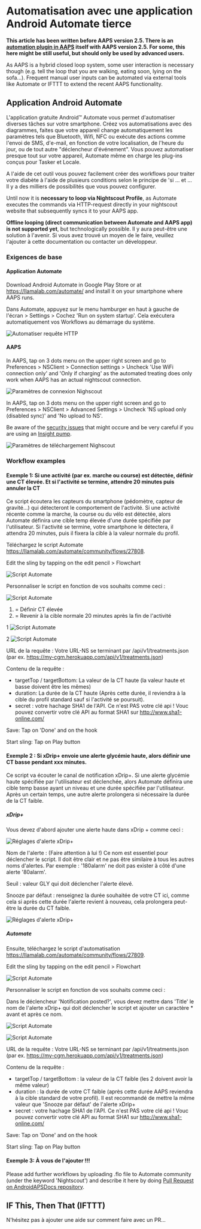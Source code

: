 # Automatisation avec une application Android Automate tierce

**This article has been written before AAPS version 2.5. There is an [automation plugin in AAPS](../DailyLifeWithAaps/Automations.md) itself with AAPS version 2.5. For some, this here might be still useful, but should only be used by advanced users.**

As AAPS is a hybrid closed loop system, some user interaction is necessary though (e.g. tell the loop that you are walking, eating soon, lying on the sofa...). Frequent manual user inputs can be automated via external tools like Automate or IFTTT to extend the recent AAPS functionality.

## Application Android Automate
L'application gratuite Android™ Automate vous permet d'automatiser diverses tâches sur votre smartphone. Créez vos automatisations avec des diagrammes, faites que votre appareil change automatiquement les paramètres tels que Bluetooth, Wifi, NFC ou exécute des actions comme l'envoi de SMS, d'e-mail, en fonction de votre localisation, de l'heure du jour, ou de tout autre "déclencheur d'événement". Vous pouvez automatiser presque tout sur votre appareil, Automate même en charge les plug-ins conçus pour Tasker et Locale.

A l'aide de cet outil vous pouvez facilement créer des workflows pour traiter votre diabète à l'aide de plusieurs conditions selon le principe de 'si ... et ... Il y a des milliers de possibilités que vous pouvez configurer.

Until now it is **necessary to loop via Nightscout Profile**, as Automate executes the commands via HTTP-request directly in your nightscout website that subsequently syncs it to your AAPS app.

**Offline looping (direct communication between Automate and AAPS app) is not supported yet**, but technologically possible. Il y aura peut-être une solution à l'avenir. Si vous avez trouvé un moyen de le faire, veuillez l'ajouter à cette documentation ou contacter un développeur.

### Exigences de base

#### Application Automate
Download Android Automate in Google Play Store or at <https://llamalab.com/automate/> and install it on your smartphone where AAPS runs.

Dans Automate, appuyez sur le menu hamburger en haut à gauche de l'écran > Settings > Cochez 'Run on system startup'. Cela exécutera automatiquement vos Workflows au démarrage du système.

![Automatiser requête HTTP](../images/automate-app2.png)


#### AAPS
In AAPS, tap on 3 dots menu on the upper right screen and go to Preferences > NSClient > Connection settings > Uncheck 'Use WiFi connection only' and 'Only if charging' as the automated treating does only work when AAPS has an actual nightscout connection.

![Paramètres de connexion Nighscout](../images/automate-aaps1.jpg)

In AAPS, tap on 3 dots menu on the upper right screen and go to Preferences > NSClient > Advanced Settings > Uncheck 'NS upload only (disabled sync)' and 'No upload to NS'.

Be aware of the [security issues](../SettingUpAaps/Nightscout.md#security-considerations) that might occure and be very careful if you are using an [Insight pump](../CompatiblePumps/Accu-Chek-Insight-Pump.md#settings-in-aaps).

![Paramètres de téléchargement Nighscout](../images/automate-aaps2.jpg)

### Workflow examples

#### Exemple 1: Si une activité (par ex. marche ou course) est détectée, définir une CT élevée. Et si l'activité se termine, attendre 20 minutes puis annuler la CT
Ce script écoutera les capteurs du smartphone (pédomètre, capteur de gravité...) qui détecteront le comportement de l'activité. Si une activité récente comme la marche, la course ou du vélo est détectée, alors Automate définira une cible temp élevée d'une durée spécifiée par l'utilisateur. Si l'activité se termine, votre smartphone le détectera, il attendra 20 minutes, puis il fixera la cible à la valeur normale du profil.

Téléchargez le script Automate <https://llamalab.com/automate/community/flows/27808>.

Edit the sling by tapping on the edit pencil > Flowchart

![Script Automate](../images/automate-app3.png)

Personnaliser le script en fonction de vos souhaits comme ceci :

![Script Automate](../images/automate-app6.png)

1. = Définir CT élevée
2. = Revenir à la cible normale 20 minutes après la fin de l'activité

1 ![Script Automate](../images/automate-app1.png)

2 ![Script Automate](../images/automate-app5.png)

URL de la requête : Votre URL-NS se terminant par /api/v1/treatments.json (par ex. https://my-cgm.herokuapp.com/api/v1/treatments.json)

Contenu de la requête :
* targetTop / targetBottom: La valeur de la CT haute (la valeur haute et basse doivent être les mêmes)
* duration: La durée de la CT haute (Après cette durée, il reviendra à la cible du profil standard sauf si l'activité se poursuit).
* secret : votre hachage SHA1 de l'API. Ce n'est PAS votre clé api ! Vouc pouvez convertir votre clé API au format SHA1 sur <http://www.sha1-online.com/>

Save: Tap on 'Done' and on the hook

Start sling: Tap on Play button



#### Exemple 2 : Si xDrip+ envoie une alerte glycémie haute, alors définir une CT basse pendant xxx minutes.
Ce script va écouter le canal de notification xDrip+. Si une alerte glycémie haute spécifiée par l'utilisateur est déclenchée, alors Automate définira une cible temp basse ayant un niveau et une durée spécifiée par l'utilisateur. Après un certain temps, une autre alerte prolongera si nécessaire la durée de la CT faible.

##### xDrip+
Vous devez d'abord ajouter une alerte haute dans xDrip + comme ceci :

![Réglages d'alerte xDrip+](../images/automate-xdrip1.png)

Nom de l'alerte : (Faire attention à lui !) Ce nom est essentiel pour déclencher le script. Il doit être clair et ne pas être similaire à tous les autres noms d'alertes. Par exemple : '180alarm' ne doit pas exister à côté d'une alerte '80alarm'.

Seuil : valeur GLY qui doit déclencher l'alerte élevé.

Snooze par défaut : renseignez la durée souhaitée de votre CT ici, comme cela si après cette durée l'alerte revient à nouveau, cela prolongera peut-être la durée du CT faible.

![Réglages d'alerte xDrip+](../images/automate-xdrip2.png)

##### Automate
Ensuite, téléchargez le script d'automatisation <https://llamalab.com/automate/community/flows/27809>.

Edit the sling by tapping on the edit pencil > Flowchart

![Script Automate](../images/automate-app3.png)

Personnaliser le script en fonction de vos souhaits comme ceci :

Dans le déclencheur 'Notification posted?', vous devez mettre dans 'Title' le nom de l'alerte xDrip+ qui doit déclencher le script et ajouter un caractère * avant et après ce nom.

![Script Automate](../images/automate-app7.png)


![Script Automate](../images/automate-app4.png)

URL de la requête : Votre URL-NS se terminant par /api/v1/treatments.json (par ex. https://my-cgm.herokuapp.com/api/v1/treatments.json)

Contenu de la requête :
* targetTop / targetBottom : la valeur de la CT faible (les 2 doivent avoir la même valeur)
* duration : la durée de votre CT faible (après cette durée AAPS reviendra à la cible standard de votre profil). Il est recommandé de mettre la même valeur que 'Snooze par défaut' de l'alerte xDrip+
* secret : votre hachage SHA1 de l'API. Ce n'est PAS votre clé api ! Vouc pouvez convertir votre clé API au format SHA1 sur <http://www.sha1-online.com/>

Save: Tap on 'Done' and on the hook

Start sling: Tap on Play button




#### Exemple 3: À vous de l'ajouter !!!
Please add further workflows by uploading .flo file to Automate community (under the keyword 'Nightscout') and describe it here by doing [Pull Request on AndroidAPSDocs repository](../SupportingAaps/HowToEditTheDocs.md).



## IF This, Then That (IFTTT)
N'hésitez pas à ajouter une aide sur comment faire avec un PR... 
